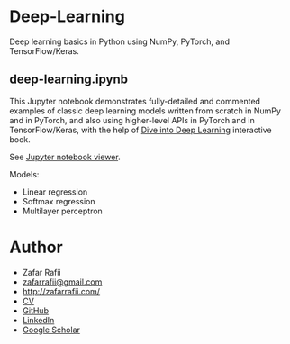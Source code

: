 # Deep-Learning

Deep learning basics in Python using NumPy, PyTorch, and TensorFlow/Keras.

## deep-learning.ipynb

This Jupyter notebook demonstrates fully-detailed and commented examples of classic deep learning models written from scratch in NumPy and in PyTorch, and also using higher-level APIs in PyTorch and in TensorFlow/Keras, with the help of [Dive into Deep Learning](https://d2l.ai/) interactive book.

See [Jupyter notebook viewer](https://nbviewer.jupyter.org/github/zafarrafii/Deep-Learning/blob/master/deep-learning.ipynb).

Models:
- Linear regression
- Softmax regression
- Multilayer perceptron

# Author

- Zafar Rafii
- zafarrafii@gmail.com
- http://zafarrafii.com/
- [CV](http://zafarrafii.com/Zafar%20Rafii%20-%20C.V..pdf)
- [GitHub](https://github.com/zafarrafii)
- [LinkedIn](https://www.linkedin.com/in/zafarrafii/)
- [Google Scholar](https://scholar.google.com/citations?user=8wbS2EsAAAAJ&hl=en)
